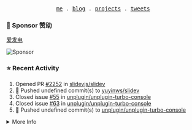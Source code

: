 <p align="center">
  <samp>
    <a href="https://yuy1n.io">me</a> .
    <a href="https://yuy1n.io/blog">blog</a> .
    <a href="https://yuy1n.io/projects">projects</a> .
    <a href="https://twitter.com/yuyinws">tweets</a>
  </samp>
</p>

### 💖 Sponsor 赞助

[爱发电](https://afdian.com/a/yuyinws)

![Sponsor](https://cdn.jsdelivr.net/gh/yuyinws/sponsors/sponsorkit/sponsors.svg)

### ⭐️ Recent Activity
<!--RECENT_ACTIVITY:start-->
1. Opened PR [#2252](undefined) in [slidevjs/slidev](https://github.com/slidevjs/slidev)<br>
2. 💪 Pushed undefined commit(s) to [yuyinws/slidev](https://github.com/yuyinws/slidev)<br>
3. Closed issue [#55](https://github.com/unplugin/unplugin-turbo-console/issues/55) in [unplugin/unplugin-turbo-console](https://github.com/unplugin/unplugin-turbo-console)<br>
4. Closed issue [#63](https://github.com/unplugin/unplugin-turbo-console/issues/63) in [unplugin/unplugin-turbo-console](https://github.com/unplugin/unplugin-turbo-console)<br>
5. 💪 Pushed undefined commit(s) to [unplugin/unplugin-turbo-console](https://github.com/unplugin/unplugin-turbo-console)<br>
<!--RECENT_ACTIVITY:end-->

<details>
  <summary>
  More Info
  </summary>

[![wakatime](https://wakatime.com/badge/user/51143705-a99d-4e70-b101-fd9e1cb44e71.svg)](https://wakatime.com/@51143705-a99d-4e70-b101-fd9e1cb44e71)

<img src="https://cdn.jsdelivr.net/gh/yuyinws/yuyinws/gitmand.svg" />
<br />
<img src="https://card.yuy1n.io/card/76561198340841543/dark,bg-game-1850570" />
<br />
<img src="https://cdn.jsdelivr.net/gh/yuyinws/yuyinws/github-metrics.svg" />
</details>
